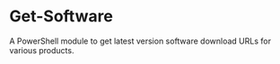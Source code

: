 # Get-Software

A PowerShell module to get latest version software download URLs for various products.
